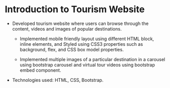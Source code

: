 # Introduction to Tourism Website

- Developed tourism website where users can browse through the content, videos and images of popular destinations.

    - Implemented mobile friendly layout using different HTML block, inline elements, and Styled using CSS3 properties such as background, flex, and CSS box model properties.

    - Implemented multiple images of a particular destination in a carousel using bootstrap carousel and virtual tour videos using bootstrap embed component.

- Technologies used: HTML, CSS, Bootstrap.